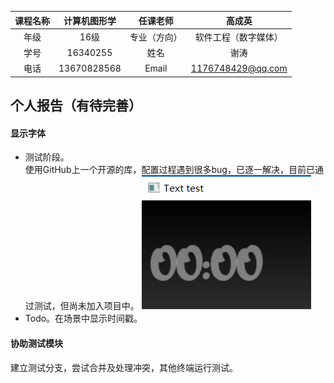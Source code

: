 | 课程名称 | 计算机图形学 | 任课老师 | 高成英 |
| :------------: | :-------------: | :------------: | :-------------: |
| 年级 | 16级 | 专业（方向） | 软件工程（数字媒体）|
| 学号 | 16340255 | 姓名 | 谢涛 |
| 电话 | 13670828568 | Email | 1176748429@qq.com |

## 个人报告（有待完善）

#### 显示字体

- 测试阶段。  
使用GitHub上一个开源的库，配置过程遇到很多bug，已逐一解决，目前已通过测试，但尚未加入项目中。
![](./text.jpg)
- Todo。在场景中显示时间戳。

#### 协助测试模块
建立测试分支，尝试合并及处理冲突，其他终端运行测试。
